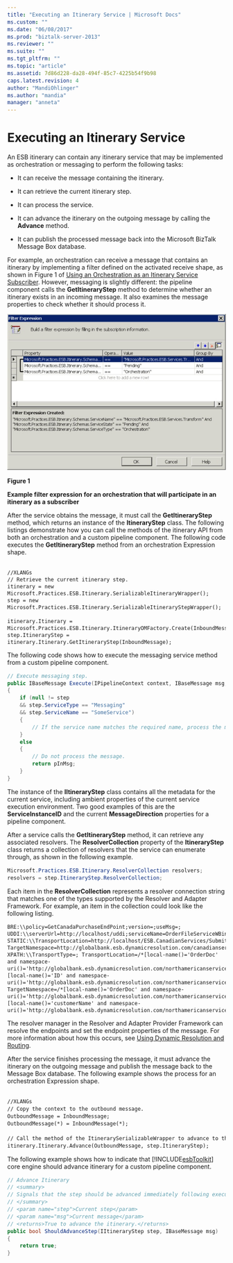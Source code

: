 ```yaml
---
title: "Executing an Itinerary Service | Microsoft Docs"
ms.custom: ""
ms.date: "06/08/2017"
ms.prod: "biztalk-server-2013"
ms.reviewer: ""
ms.suite: ""
ms.tgt_pltfrm: ""
ms.topic: "article"
ms.assetid: 7d86d228-da28-494f-85c7-4225b54f9b98
caps.latest.revision: 4
author: "MandiOhlinger"
ms.author: "mandia"
manager: "anneta"
---
```

# Executing an Itinerary Service
An ESB itinerary can contain any itinerary service that may be implemented as orchestration or messaging to perform the following tasks:  
  
-   It can receive the message containing the itinerary.  
  
-   It can retrieve the current itinerary step.  
  
-   It can process the service.  
  
-   It can advance the itinerary on the outgoing message by calling the **Advance** method.  
  
-   It can publish the processed message back into the Microsoft BizTalk Message Box database.  
  
 For example, an orchestration can receive a message that contains an itinerary by implementing a filter defined on the activated receive shape, as shown in Figure 1 of [Using an Orchestration as an Itinerary Service Subscriber](../esb-toolkit/using-an-orchestration-as-an-itinerary-service-subscriber.md). However, messaging is slightly different: the pipeline component calls the **GetItineraryStep** method to determine whether an itinerary exists in an incoming message. It also examines the message properties to check whether it should process it.  
  
 ![Orchestration](../esb-toolkit/media/ch4-orchestration.jpg "Ch4-Orchestration")  
  
 **Figure 1**  
  
 **Example filter expression for an orchestration that will participate in an itinerary as a subscriber**  
  
 After the service obtains the message, it must call the **GetItineraryStep** method, which returns an instance of the **ItineraryStep** class. The following listings demonstrate how you can call the methods of the itinerary API from both an orchestration and a custom pipeline component. The following code executes the **GetItineraryStep** method from an orchestration Expression shape.  
  
```  
  
//XLANGs  
// Retrieve the current itinerary step.  
itinerary = new Microsoft.Practices.ESB.Itinerary.SerializableItineraryWrapper();  
step = new Microsoft.Practices.ESB.Itinerary.SerializableItineraryStepWrapper();  
  
itinerary.Itinerary = Microsoft.Practices.ESB.Itinerary.ItineraryOMFactory.Create(InboundMessage);  
step.ItineraryStep = itinerary.Itinerary.GetItineraryStep(InboundMessage);  
```  
  
 The following code shows how to execute the messaging service method from a custom pipeline component.  
  
```csharp  
// Execute messaging step.  
public IBaseMessage Execute(IPipelineContext context, IBaseMessage msg, string resolverString, IItineraryStep step)  
{  
    if (null != step  
    && step.ServiceType == "Messaging"  
    && step.ServiceName == "SomeService")  
    {  
        // If the service name matches the required name, process the message here.  
    }  
    else  
    {  
        // Do not process the message.  
        return pInMsg;  
    }  
}  
```  
  
 The instance of the **IItineraryStep** class contains all the metadata for the current service, including ambient properties of the current service execution environment. Two good examples of this are the **ServiceInstanceID** and the current **MessageDirection** properties for a pipeline component.  
  
 After a service calls the **GetItineraryStep** method, it can retrieve any associated resolvers. The **ResolverCollection** property of the **ItineraryStep** class returns a collection of resolvers that the service can enumerate through, as shown in the following example.  
  
```csharp  
Microsoft.Practices.ESB.Itinerary.ResolverCollection resolvers;  
resolvers = step.ItineraryStep.ResolverCollection;  
```  
  
 Each item in the **ResolverCollection** represents a resolver connection string that matches one of the types supported by the Resolver and Adapter Framework. For example, an item in the collection could look like the following listing.  
  
```idl  
BRE:\\policy=GetCanadaPurchaseEndPoint;version=;useMsg=;  
UDDI:\\serverUrl=http://localhost/uddi;serviceName=OrderFileServiceWBindings;  
STATIC:\\TransportLocation=http://localhost/ESB.CanadianServices/SubmitPOService.asmx;  
TargetNamespace=http://globalbank.esb.dynamicresolution.com/canadianservices/;  
XPATH:\\TransportType=; TransportLocation=/*[local-name()='OrderDoc' and namespace-  
uri()='http://globalbank.esb.dynamicresolution.com/northamericanservices/']/*  
[local-name()='ID' and namespace-  
uri()='http://globalbank.esb.dynamicresolution.com/northamericanservices/'];  
TargetNamespace=/*[local-name()='OrderDoc' and namespace-  
uri()='http://globalbank.esb.dynamicresolution.com/northamericanservices/']/*  
[local-name()='customerName' and namespace-  
uri()='http://globalbank.esb.dynamicresolution.com/northamericanservices/'];  
```  
  
 The resolver manager in the Resolver and Adapter Provider Framework can resolve the endpoints and set the endpoint properties of the message. For more information about how this occurs, see [Using Dynamic Resolution and Routing](../esb-toolkit/using-dynamic-resolution-and-routing.md).  
  
 After the service finishes processing the message, it must advance the itinerary on the outgoing message and publish the message back to the Message Box database. The following example shows the process for an orchestration Expression shape.  
  
```xml  
  
//XLANGs  
// Copy the context to the outbound message.  
OutboundMessage = InboundMessage;  
OutboundMessage(*) = InboundMessage(*);  
  
// Call the method of the ItinerarySerializableWrapper to advance to the next step.  
itinerary.Itinerary.Advance(OutboundMessage, step.ItineraryStep);  
```  
  
 The following example shows how to indicate that [!INCLUDE[esbToolkit](../includes/esbtoolkit-md.md)] core engine should advance itinerary for a custom pipeline component.  
  
```csharp  
// Advance Itinerary  
// <summary>  
// Signals that the step should be advanced immediately following execution of the service.  
// </summary>  
// <param name="step">Current step</param>  
// <param name="msg">Current message</param>  
// <returns>True to advance the itinerary.</returns>  
public bool ShouldAdvanceStep(IItineraryStep step, IBaseMessage msg)  
{  
    return true;  
}  
```